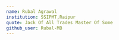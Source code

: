 ```yaml
---
name: Rubal Agrawal
institution: SSIPMT,Raipur
quote: Jack Of All Trades Master Of Some
github_user: Rubal-MB
---
```

